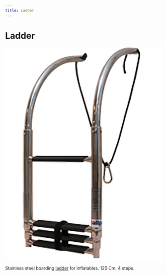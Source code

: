 ```yaml
---
title: Ladder
---
```

# Ladder

![Ladder](../img/boat/ladder.jpg)

Stainless steel boarding [ladder](https://dinghygo-support.de/product/boarding-ladder/?v=3a52f3c22ed6) for inflatables. 125 Cm, 4 steps.